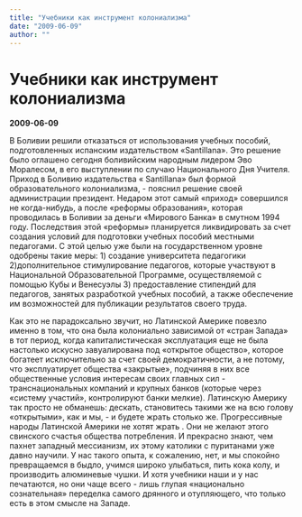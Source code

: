 ```yaml
---
title: "Учебники как инструмент колониализма"
date: "2009-06-09"
author: ""
---
```


# Учебники как инструмент колониализма

**2009-06-09** 

В Боливии решили отказаться от использования учебных пособий, подготовленных испанским издательством «Santillana». Это решение было оглашено сегодня боливийским народным лидером Эво Моралесом, в его выступлении по случаю Национального Дня Учителя. Приход в Боливию издательства « Santillana» был формой образовательного колониализма, - пояснил решение своей администрации президент. Недаром этот самый «приход» совершился не когда-нибудь, а после «реформы образования», которая проводилась в Боливии за деньги «Мирового Банка» в смутном 1994 году. Последствия этой «реформы» планируется ликвидировать за счет создания условий для подготовки учебных пособий местными педагогами. С этой целью уже были на государственном уровне одобрены такие меры: 1) создание университета педагогики 2)дополнительное стимулирование педагогов, которые участвуют в Национальной Образовательной Программе, осуществляемой с помощью Кубы и Венесуэлы 3) предоставление стипендий для педагогов, занятых разработкой учебных пособий, а также обеспечение им возможностей для публикации результатов своего труда.

Как это не парадоксально звучит, но Латинской Америке повезло именно в том, что она была колониально зависимой от «стран Запада» в тот период, когда капиталистическая эксплуатация еще не была настолько искусно завуалирована под «открытое общество», которое богатеет исключительно за счет своей демократичности, а не потому, что эксплуатирует общества «закрытые», подчиняя в них все общественные условия интересам своих главных сил - транснациональных компаний и крупных банков (которые через «систему участий», контролируют банки мелкие). Латинскую Америку так просто не обманешь: дескать, становитесь такими же на всю голову «открытыми», как и мы, - и будете жрать столько же. Прогрессивные народы Латинской Америки не хотят жрать . Они не желают этого свинского счастья общества потребления. И прекрасно знают, чем пахнет западный мессианизм, их этому католики с пуританами уже давно научили. У нас такого опыта, к сожалению, нет, и мы спокойно превращаемся в быдло, учимся широко улыбаться, пить кока колу, и производить алюминевые чушки. И хотя учебники наши и у нас печатаются, но они чаще всего - лишь глупая «национально сознательная» переделка самого дрянного и отупляющего, что только есть в этом смысле на Западе.